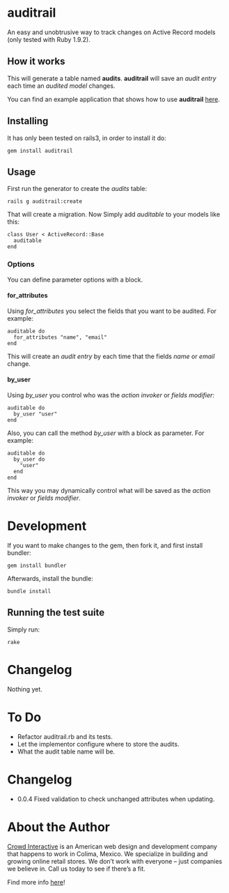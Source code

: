 # auditrail
An easy and unobtrusive way to track changes on Active Record models (only tested with Ruby 1.9.2).


## How it works
This will generate a table named **audits**. **auditrail** will save an *audit entry* each time 
an *audited model* changes.

You can find an example application that shows how to use **auditrail** 
[here](https://github.com/MGalv/auditrails_test_app).


## Installing
It has only been tested on rails3, in order to install it do:

    gem install auditrail


## Usage
First run the generator to create the *audits* table:
  
    rails g auditrail:create

That will create a migration. Now Simply add *auditable* to your models like this:

    class User < ActiveRecord::Base
      auditable
    end


### Options
You can define parameter options with a block.

#### for_attributes
Using *for_attributes* you select the fields that you want to be audited. For example:

    auditable do
      for_attributes "name", "email"
    end

This will create an *audit entry* by each time that the fields *name* or *email* change.

#### by_user
Using *by_user* you control who was the *action invoker* or *fields modifier*:

    auditable do
      by_user "user"
    end

Also, you can call the method *by_user* with a block as parameter. For example:

    auditable do
      by_user do
        "user"
      end
    end

This way you may dynamically control what will be saved as the *action invoker* or 
*fields modifier*.


# Development
If you want to make changes to the gem, then fork it, and first install bundler:

    gem install bundler

Afterwards, install the bundle:

    bundle install


## Running the test suite
Simply run:

    rake


# Changelog
Nothing yet.


# To Do
* Refactor auditrail.rb and its tests.
* Let the implementor configure where to store the audits.
* What the audit table name will be.

# Changelog

* 0.0.4 Fixed validation to check unchanged attributes when updating.

# About the Author
[Crowd Interactive](http://www.crowdint.com) is an American web design and development 
company that happens to work in Colima, Mexico. We specialize in building and growing 
online retail stores. We don’t work with everyone – just companies we believe in. Call 
us today to see if there’s a fit.

Find more info [here](http://www.crowdint.com)!

